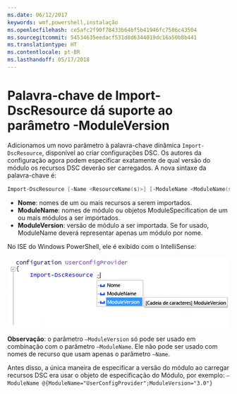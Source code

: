 ```yaml
---
ms.date: 06/12/2017
keywords: wmf,powershell,instalação
ms.openlocfilehash: ce5afc2f90f78433b64bf5b41946fc7506c43504
ms.sourcegitcommit: 54534635eedacf531d8d6344019dc16a50b8b441
ms.translationtype: HT
ms.contentlocale: pt-BR
ms.lasthandoff: 05/17/2018
---
```

# <a name="import-dscresource-keyword-supports--moduleversion-parameter"></a>Palavra-chave de Import-DscResource dá suporte ao parâmetro -ModuleVersion

Adicionamos um novo parâmetro à palavra-chave dinâmica `Import-DscResource`, disponível ao criar configurações DSC. Os autores da configuração agora podem especificar exatamente de qual versão do módulo os recursos DSC deverão ser carregados. A nova sintaxe da palavra-chave é:

```powershell
Import-DscResource [-Name <ResourceName(s)>] [-ModuleName <ModuleName(s)>] [-ModuleVersion <ModuleVersion>]
```

* **Nome**: nomes de um ou mais recursos a serem importados.
* **ModuleName**: nomes de módulo ou objetos ModuleSpecification de um ou mais módulos a ser importados.
* **ModuleVersion**: versão de módulo a ser importada. Se for usado, ModuleName deverá representar apenas um módulo por nome.

No ISE do Windows PowerShell, ele é exibido com o IntelliSense:

![](../images/Import-DscResource-Modversion.jpg)

**Observação**: o parâmetro `–ModuleVersion` só pode ser usado em combinação com o parâmetro `–ModuleName`. Ele não pode ser usado com nomes de recurso que usam apenas o parâmetro `–Name`.

Antes disso, a única maneira de especificar a versão do módulo ao carregar recursos DSC era usar o objeto de especificação do Módulo, por exemplo: `–ModuleName @{ModuleName="UserConfigProvider";ModuleVersion="3.0"}`
